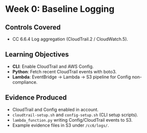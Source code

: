 # Week 0: Baseline Logging

## Controls Covered
- CC 6.6.4 Log aggregation (CloudTrail.2 / CloudWatch.5).

## Learning Objectives
- **CLI**: Enable CloudTrail and AWS Config.
- **Python**: Fetch recent CloudTrail events with boto3.
- **Lambda**: EventBridge → Lambda → S3 pipeline for Config non-compliance.

## Evidence Produced
- CloudTrail and Config enabled in account.
- `cloudtrail-setup.sh` and `config-setup.sh` (CLI setup scripts).
- `lambda_function.py` writing Config/CloudTrail events to S3.
- Example evidence files in S3 under `/cc6/logs/`.
